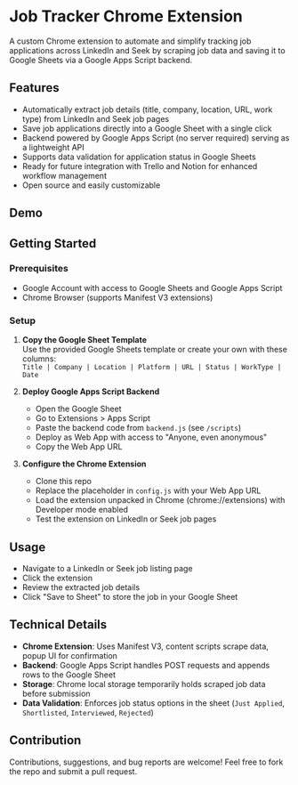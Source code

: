 # Job Tracker Chrome Extension

A custom Chrome extension to automate and simplify tracking job applications across LinkedIn and Seek by scraping job data and saving it to Google Sheets via a Google Apps Script backend.

## Features

- Automatically extract job details (title, company, location, URL, work type) from LinkedIn and Seek job pages  
- Save job applications directly into a Google Sheet with a single click  
- Backend powered by Google Apps Script (no server required) serving as a lightweight API  
- Supports data validation for application status in Google Sheets  
- Ready for future integration with Trello and Notion for enhanced workflow management  
- Open source and easily customizable  

## Demo

## Getting Started

### Prerequisites

- Google Account with access to Google Sheets and Google Apps Script  
- Chrome Browser (supports Manifest V3 extensions)  

### Setup

1. **Copy the Google Sheet Template**  
   Use the provided Google Sheets template or create your own with these columns:  
   `Title | Company | Location | Platform | URL | Status | WorkType | Date`  

2. **Deploy Google Apps Script Backend**  
   - Open the Google Sheet  
   - Go to Extensions > Apps Script  
   - Paste the backend code from `backend.js` (see `/scripts`)  
   - Deploy as Web App with access to "Anyone, even anonymous"  
   - Copy the Web App URL  

3. **Configure the Chrome Extension**  
   - Clone this repo  
   - Replace the placeholder in `config.js` with your Web App URL  
   - Load the extension unpacked in Chrome (chrome://extensions) with Developer mode enabled  
   - Test the extension on LinkedIn or Seek job pages  

## Usage

- Navigate to a LinkedIn or Seek job listing page  
- Click the extension  
- Review the extracted job details  
- Click "Save to Sheet" to store the job in your Google Sheet  


## Technical Details

- **Chrome Extension**: Uses Manifest V3, content scripts scrape data, popup UI for confirmation  
- **Backend**: Google Apps Script handles POST requests and appends rows to the Google Sheet  
- **Storage**: Chrome local storage temporarily holds scraped job data before submission  
- **Data Validation**: Enforces job status options in the sheet (`Just Applied`, `Shortlisted`, `Interviewed`, `Rejected`)  

## Contribution

Contributions, suggestions, and bug reports are welcome! Feel free to fork the repo and submit a pull request.



